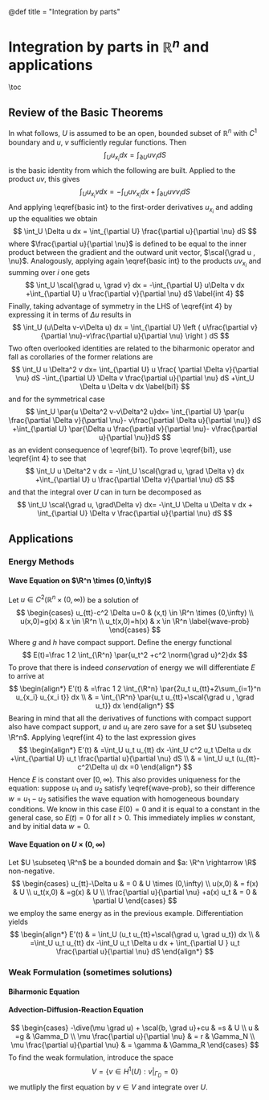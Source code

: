 @def title = "Integration by parts"
# Integration by parts in $\mathbb R^n$ and applications
\toc
## Review of the Basic Theorems
In what follows, $U$ is assumed to be an open, bounded subset of
$\mathbb R ^n$ with $C^1$ boundary and $u$, $v$ sufficiently
regular functions. Then
$$
\int_U u_{x_i} dx = \int_{\partial U} u\nu_i dS
\label{basic int}
$$
is the basic identity from which the following are built. Applied
to the product $uv$, this gives
$$
\int_U u_{x_i}v dx = -\int_U uv_{x_i} dx+\int_{\partial U} uv\nu_i dS
$$
And applying \eqref{basic int} to the first-order derivatives
$u_{x_i}$ and adding up the equalities we obtain
$$
\int_U \Delta u dx = \int_{\partial U} \frac{\partial u}{\partial \nu} dS
$$
where $\frac{\partial u}{\partial \nu}$ is defined to be equal to
the inner product between the gradient and the outward unit vector,
$\scal{\grad u , \nu}$. Analogously, applying again \eqref{basic int} to
the products $u v_{x_i}$ and summing over $i$ one gets
$$
\int_U \scal{\grad u, \grad v} dx = -\int_{\partial U} u\Delta v dx
+\int_{\partial U} u \frac{\partial v}{\partial \nu} dS
\label{int 4}
$$
Finally, taking advantage of symmetry in the LHS of \eqref{int 4}
by expressing it in terms of $\Delta u$ results in
$$
\int_U (u\Delta v-v\Delta u) dx =
\int_{\partial U} \left ( u\frac{\partial v}{\partial \nu}-v\frac{\partial u}{\partial \nu} \right ) dS
$$
Two often overlooked identities are related to the biharmonic operator and fall
as corollaries of the former relations are
$$
\int_U u \Delta^2 v dx= \int_{\partial U} u \frac{ \partial \Delta v}{\partial \nu} dS
-\int_{\partial U} \Delta v \frac{\partial u}{\partial \nu} dS
+\int_U \Delta u \Delta v dx
\label{bi1}
$$
and for the symmetrical case
$$
\int_U \par{u \Delta^2 v-v\Delta^2 u}dx=
\int_{\partial U} \par{u \frac{\partial \Delta v}{\partial \nu}-
v\frac{\partial \Delta u}{\partial \nu}} dS
+\int_{\partial U} \par{\Delta u \frac{\partial v}{\partial \nu}-
v\frac{\partial u}{\partial \nu}}dS
$$
as an evident consequence of \eqref{bi1}. To prove \eqref{bi1}, use \eqref{int 4}
to see that
$$
\int_U u \Delta^2 v dx = -\int_U \scal{\grad u, \grad \Delta v} dx
+\int_{\partial U} u \frac{\partial \Delta v}{\partial \nu} dS
$$
and that the integral over $U$ can in turn be decomposed as
$$
\int_U \scal{\grad u, \grad\Delta v} dx=
-\int_U \Delta u \Delta v dx +
\int_{\partial U} \Delta v \frac{\partial u}{\partial \nu} dS
$$
## Applications
### Energy Methods
#### Wave Equation on $\R^n \times (0,\infty)$
Let $u \in C^2(\mathbb R^n \times (0,\infty))$ be a solution of
$$
\begin{cases}
u_{tt}-c^2 \Delta u=0 & (x,t) \in \R^n \times (0,\infty) \\
u(x,0)=g(x) & x \in \R^n \\
u_t(x,0)=h(x) & x \in \R^n
\label{wave-prob}
\end{cases}
$$
Where $g$ and $h$ have compact support. Define the energy functional
$$
E(t)=\frac 1 2 \int_{\R^n} \par{u_t^2 +c^2 \norm{\grad u}^2}dx
$$
To prove that there is indeed _conservation_ of energy we will differentiate
$E$ to arrive at
$$
\begin{align*}
E'(t) & =\frac 1 2 \int_{\R^n} \par{2u_t u_{tt}+2\sum_{i=1}^n u_{x_i} u_{x_i t}} dx \\
& = \int_{\R^n} \par{u_t u_{tt}+\scal{\grad u , \grad u_t}} dx
\end{align*}
$$
Bearing in mind that all the derivatives of functions with compact support also
have compact support, $u$ and $u_t$ are zero save for a set $U \subseteq \R^n$.
Applying \eqref{int 4} to the last expression gives
$$
\begin{align*}
E'(t) & =\int_U u_t u_{tt} dx -\int_U c^2 u_t \Delta u dx +\int_{\partial U}
u_t \frac{\partial u}{\partial \nu} dS \\
& = \int_U u_t (u_{tt}-c^2\Delta u) dx =0
\end{align*}
$$
Hence $E$ is constant over $[0,\infty)$. This also provides uniqueness for the
equation: suppose $u_1$ and $u_2$ satisfy \eqref{wave-prob}, so their difference
$w=u_1-u_2$ satisifies the wave equation with homogeneous boundary conditions.
We know in this case $E(0)=0$ and it is equal to a constant in the general case,
so $E(t)=0$ for all $t>0$. This immediately implies $w$ constant, and by initial
data $w=0$.
#### Wave Equation on $U \times (0,\infty)$
Let $U \subseteq \R^n$ be a bounded domain and $a: \R^n \rightarrow \R$ non-negative.
$$
\begin{cases}
u_{tt}-\Delta u & = 0 &  U \times (0,\infty) \\
u(x,0) & = f(x) & U \\
u_t(x,0) & =g(x) & U \\
\frac{\partial u}{\partial \nu} +a(x) u_t & = 0 & \partial U
\end{cases}
$$
we employ the same energy as in the previous example. Differentiation yields
$$
\begin{align*}
E'(t) & = \int_U (u_t u_{tt}+\scal{\grad u, \grad u_t}) dx \\
& =\int_U u_t u_{tt} dx -\int_U u_t \Delta u dx +
\int_{\partial U } u_t \frac{\partial u}{\partial \nu} dS
\end{align*}
$$

### Weak Formulation (sometimes solutions)
#### Biharmonic Equation
#### Advection-Diffusion-Reaction Equation
$$
\begin{cases}
-\dive(\mu \grad u) + \scal{b, \grad u}+cu & =s & U \\
u & =g & \Gamma_D \\
\mu \frac{\partial u}{\partial \nu} & = r & \Gamma_N \\
\mu \frac{\partial u}{\partial \nu} & = \gamma & \Gamma_R
\end{cases}
$$
To find the weak formulation, introduce the space
$$V=\left \{v \in H^1(U): v|_{\Gamma_D}=0\right \}$$
we mutliply the first equation by $v \in V$ and integrate over $U$.